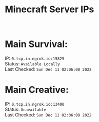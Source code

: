 
# Minecraft Server IPs

</br><h1>Main Survival:</h1>IP: `0.tcp.in.ngrok.io:15825` </br> Status: `Available Locally` </br> Last Checked: `Sun Dec 11 02:06:08 2022`
</br><h1>Main Creative:</h1>IP: `0.tcp.in.ngrok.io:13400` </br> Status: `Unavailable` </br> Last Checked: `Sun Dec 11 02:06:08 2022`
